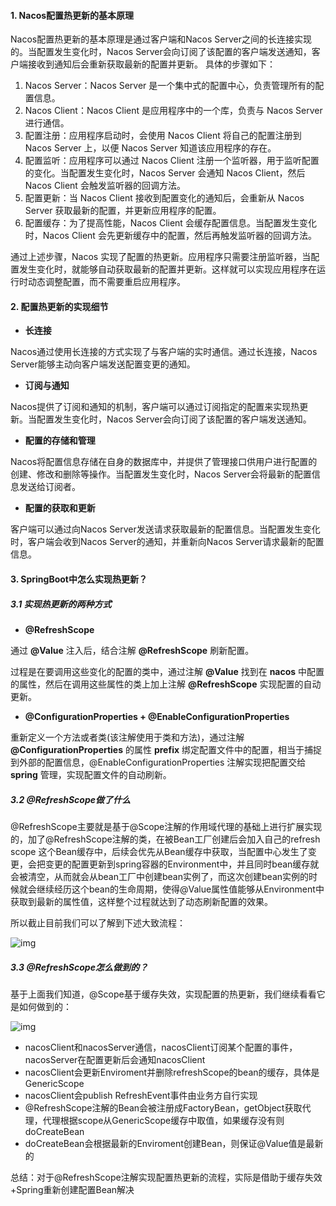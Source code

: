 #### 1. Nacos配置热更新的基本原理

Nacos配置热更新的基本原理是通过客户端和Nacos Server之间的长连接实现的。当配置发生变化时，Nacos Server会向订阅了该配置的客户端发送通知，客户端接收到通知后会重新获取最新的配置并更新。 具体的步骤如下：

1. Nacos Server：Nacos Server 是一个集中式的配置中心，负责管理所有的配置信息。
2. Nacos Client：Nacos Client 是应用程序中的一个库，负责与 Nacos Server 进行通信。
3. 配置注册：应用程序启动时，会使用 Nacos Client 将自己的配置注册到 Nacos Server 上，以便 Nacos Server 知道该应用程序的存在。
4. 配置监听：应用程序可以通过 Nacos Client 注册一个监听器，用于监听配置的变化。当配置发生变化时，Nacos Server 会通知 Nacos Client，然后 Nacos Client 会触发监听器的回调方法。
5. 配置更新：当 Nacos Client 接收到配置变化的通知后，会重新从 Nacos Server 获取最新的配置，并更新应用程序的配置。
6. 配置缓存：为了提高性能，Nacos Client 会缓存配置信息。当配置发生变化时，Nacos Client 会先更新缓存中的配置，然后再触发监听器的回调方法。 

通过上述步骤，Nacos 实现了配置的热更新。应用程序只需要注册监听器，当配置发生变化时，就能够自动获取最新的配置并更新。这样就可以实现应用程序在运行时动态调整配置，而不需要重启应用程序。



#### 2.  配置热更新的实现细节

- **长连接**

Nacos通过使用长连接的方式实现了与客户端的实时通信。通过长连接，Nacos Server能够主动向客户端发送配置变更的通知。

- **订阅与通知**

Nacos提供了订阅和通知的机制，客户端可以通过订阅指定的配置来实现热更新。当配置发生变化时，Nacos Server会向订阅了该配置的客户端发送通知。

- **配置的存储和管理**

Nacos将配置信息存储在自身的数据库中，并提供了管理接口供用户进行配置的创建、修改和删除等操作。当配置发生变化时，Nacos Server会将最新的配置信息发送给订阅者。

- **配置的获取和更新**

客户端可以通过向Nacos Server发送请求获取最新的配置信息。当配置发生变化时，客户端会收到Nacos Server的通知，并重新向Nacos Server请求最新的配置信息。



#### 3. SpringBoot中怎么实现热更新？

##### 3.1 实现热更新的两种方式

- **@RefreshScope**

通过 **@Value** 注入后，结合注解 **@RefreshScope** 刷新配置。

过程是在要调用这些变化的配置的类中，通过注解 **@Value** 找到在 **nacos** 中配置的属性，然后在调用这些属性的类上加上注解 **@RefreshScope** 实现配置的自动更新。



- **@ConfigurationProperties + @EnableConfigurationProperties**

重新定义一个方法或者类(该注解使用于类和方法)，通过注解 **@ConfigurationProperties** 的属性 **prefix** 绑定配置文件中的配置，相当于捕捉到外部的配置信息，@EnableConfigurationProperties 注解实现把配置交给 **spring** 管理，实现配置文件的自动刷新。



##### 3.2 @RefreshScope做了什么

@RefreshScope主要就是基于@Scope注解的作用域代理的基础上进行扩展实现的，加了@RefreshScope注解的类，在被Bean工厂创建后会加入自己的refresh scope 这个Bean缓存中，后续会优先从Bean缓存中获取，当配置中心发生了变更，会把变更的配置更新到spring容器的Environment中，并且同时bean缓存就会被清空，从而就会从bean工厂中创建bean实例了，而这次创建bean实例的时候就会继续经历这个bean的生命周期，使得@Value属性值能够从Environment中获取到最新的属性值，这样整个过程就达到了动态刷新配置的效果。



所以截止目前我们可以了解到下述大致流程：

![img](https://pcc.huitogo.club/z0/1676278620132-6b06b93b-a48f-4b97-80b1-ebf437025221.jpeg)



##### 3.3 @RefreshScope怎么做到的？

基于上面我们知道，@Scope基于缓存失效，实现配置的热更新，我们继续看看它是如何做到的：

![img](https://pcc.huitogo.club/z0/1676278632106-281bcaaf-8b97-4344-bd34-4ea0a57eccf5.png)

- nacosClient和nacosServer通信，nacosClient订阅某个配置的事件，nacosServer在配置更新后会通知nacosClient
- nacosClient会更新Enviroment并删除refreshScope的bean的缓存，具体是GenericScope
- nacosClient会publish  RefreshEvent事件由业务方自行实现
- @RefreshScope注解的Bean会被注册成FactoryBean，getObject获取代理，代理根据scope从GenericScope缓存中取值，如果缓存没有则doCreateBean
- doCreateBean会根据最新的Enviroment创建Bean，则保证@Value值是最新的



总结：对于@RefreshScope注解实现配置热更新的流程，实际是借助于缓存失效+Spring重新创建配置Bean解决



